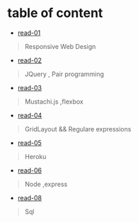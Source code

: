 # table of content

* [read-01](https://motasemalsqoor.github.io/reading-notes/301/read-1) 
> Responsive Web Design

* [read-02](https://motasemalsqoor.github.io/reading-notes/301/read-2) 
> JQuery  , Pair programming

* [read-03](https://motasemalsqoor.github.io/reading-notes/301/read-3) 
> Mustachi.js ,flexbox

* [read-04](https://motasemalsqoor.github.io/reading-notes/301/read-4) 
> GridLayout && Regulare expressions

* [read-05](https://motasemalsqoor.github.io/reading-notes/301/read-5) 
> Heroku
* [read-06](https://motasemalsqoor.github.io/reading-notes/301/read-6) 
> Node ,express

* [read-08](https://motasemalsqoor.github.io/reading-notes/301/read-8) 
> Sql
